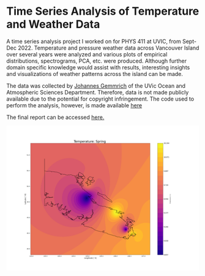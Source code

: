 # Time Series Analysis of Temperature and Weather Data

A time series analysis project I worked on for PHYS 411 at UVIC, from Sept-Dec 2022. Temperature and pressure weather data across Vancouver Island over several years were analyzed and various plots of empirical distributions, spectrograms, PCA, etc. were produced. Although further domain specific knowledge would assist with results, interesting insights and visualizations of weather patterns across the island can be made. 

The data was collected by [Johannes Gemmrich](https://web.uvic.ca/~gemmrich/) of the UVic Ocean and Atmospheric Sciences Department. Therefore, data is not made publicly available due to the potential for copyright infringement. The code used to perform the analysis, however, is made available [here]()

The final report can be accessed [here.](https://github.com/bfrizzell01/phys411-project/blob/main/report/project_report.pdf)

![](img/figs/gridding_temp_spring.png)

